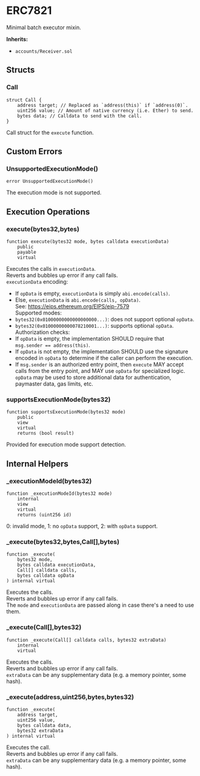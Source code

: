 # ERC7821

Minimal batch executor mixin.




<b>Inherits:</b>  

- `accounts/Receiver.sol`  


<!-- customintro:start --><!-- customintro:end -->

## Structs

### Call

```solidity
struct Call {
    address target; // Replaced as `address(this)` if `address(0)`.
    uint256 value; // Amount of native currency (i.e. Ether) to send.
    bytes data; // Calldata to send with the call.
}
```

Call struct for the `execute` function.

## Custom Errors

### UnsupportedExecutionMode()

```solidity
error UnsupportedExecutionMode()
```

The execution mode is not supported.

## Execution Operations

### execute(bytes32,bytes)

```solidity
function execute(bytes32 mode, bytes calldata executionData)
    public
    payable
    virtual
```

Executes the calls in `executionData`.   
Reverts and bubbles up error if any call fails.   
`executionData` encoding:   
- If `opData` is empty, `executionData` is simply `abi.encode(calls)`.   
- Else, `executionData` is `abi.encode(calls, opData)`.   
  See: https://eips.ethereum.org/EIPS/eip-7579   
Supported modes:   
- `bytes32(0x01000000000000000000...)`: does not support optional `opData`.   
- `bytes32(0x01000000000078210001...)`: supports optional `opData`.   
Authorization checks:   
- If `opData` is empty, the implementation SHOULD require that   
  `msg.sender == address(this)`.   
- If `opData` is not empty, the implementation SHOULD use the signature   
  encoded in `opData` to determine if the caller can perform the execution.   
- If `msg.sender` is an authorized entry point, then `execute` MAY accept   
  calls from the entry point, and MAY use `opData` for specialized logic.   
`opData` may be used to store additional data for authentication,   
paymaster data, gas limits, etc.

### supportsExecutionMode(bytes32)

```solidity
function supportsExecutionMode(bytes32 mode)
    public
    view
    virtual
    returns (bool result)
```

Provided for execution mode support detection.

## Internal Helpers

### _executionModeId(bytes32)

```solidity
function _executionModeId(bytes32 mode)
    internal
    view
    virtual
    returns (uint256 id)
```

0: invalid mode, 1: no `opData` support, 2: with `opData` support.

### _execute(bytes32,bytes,Call[],bytes)

```solidity
function _execute(
    bytes32 mode,
    bytes calldata executionData,
    Call[] calldata calls,
    bytes calldata opData
) internal virtual
```

Executes the calls.   
Reverts and bubbles up error if any call fails.   
The `mode` and `executionData` are passed along in case there's a need to use them.

### _execute(Call[],bytes32)

```solidity
function _execute(Call[] calldata calls, bytes32 extraData)
    internal
    virtual
```

Executes the calls.   
Reverts and bubbles up error if any call fails.   
`extraData` can be any supplementary data (e.g. a memory pointer, some hash).

### _execute(address,uint256,bytes,bytes32)

```solidity
function _execute(
    address target,
    uint256 value,
    bytes calldata data,
    bytes32 extraData
) internal virtual
```

Executes the call.   
Reverts and bubbles up error if any call fails.   
`extraData` can be any supplementary data (e.g. a memory pointer, some hash).